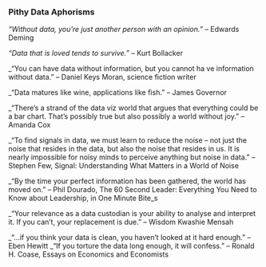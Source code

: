 ### Pithy Data Aphorisms
_“Without data, you’re just another person with an opinion.”_ – Edwards Deming

_“Data that is loved tends to survive.”_ – Kurt Bollacker

_“You can have data without information, but you cannot ha
ve information without data.” – Daniel Keys Moran, science fiction writer

_“Data matures like wine, applications like fish.” – James Governor

_“There’s a strand of the data viz world that argues that everything could be a bar chart. That’s possibly true but also possibly a world without joy.” – Amanda Cox

_“To find signals in data, we must learn to reduce the noise – not just the noise that resides in the data, but also the noise that resides in us. It is nearly impossible for noisy minds to perceive anything but noise in data.” – Stephen Few, Signal: Understanding What Matters in a World of Noise

_“By the time your perfect information has been gathered, the world has moved on.” – Phil Dourado, The 60 Second Leader: Everything You Need to Know about Leadership, in One Minute Bite_s

_“Your relevance as a data custodian is your ability to analyse and interpret it. If you can’t, your replacement is due.” – Wisdom Kwashie Mensah

_“…if you think your data is clean, you haven’t looked at it hard enough.” – Eben Hewitt
_“If you torture the data long enough, it will confess.” – Ronald H. Coase, Essays on Economics and Economists
